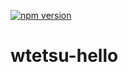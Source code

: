 [![npm version](https://badge.fury.io/js/%40wtetsu%2Fhello.svg)](https://badge.fury.io/js/%40wtetsu%2Fhello)

# wtetsu-hello
